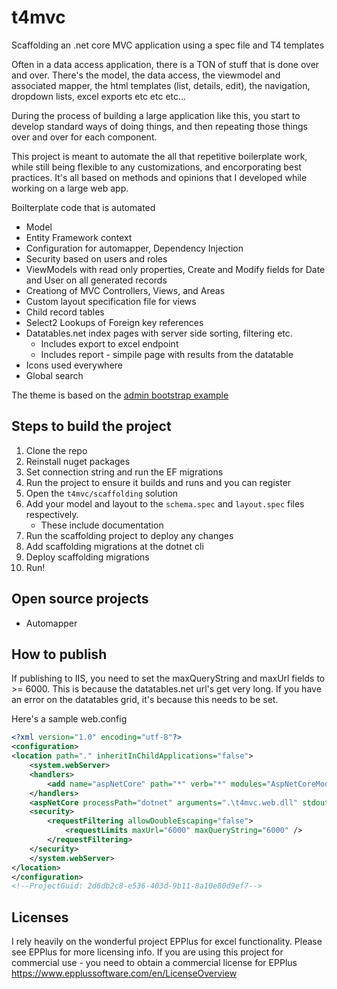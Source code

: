 # t4mvc
Scaffolding an .net core MVC application using a spec file and T4 templates

Often in a data access application, there is a TON of stuff that is done over and over. There's the model, the data access, the viewmodel and associated mapper, the html templates (list, details, edit), the navigation, dropdown lists, excel exports etc etc etc... 

During the process of building a large application like this, you start to develop standard ways of doing things, and then repeating those things over and over for each component. 

This project is meant to automate the all that repetitive boilerplate work, while still being flexible to any customizations, and encorporating best practices. It's all based on methods and opinions that I developed while working on a large web app. 

Boilterplate code that is automated

* Model
* Entity Framework context
* Configuration for automapper, Dependency Injection
* Security based on users and roles
* ViewModels with read only properties, Create and Modify fields for Date and User on all generated records
* Creationg of MVC Controllers, Views, and Areas
* Custom layout specification file for views
* Child record tables
* Select2 Lookups of Foreign key references
* Datatables.net index pages with server side sorting, filtering etc. 
	* Includes export to excel endpoint 
	* Includes report - simpile page with results from the datatable
* Icons used everywhere
* Global search

The theme is based on the [admin bootstrap example](https://getbootstrap.com/docs/5.0/examples/dashboard/)

## Steps to build the project

1. Clone the repo
2. Reinstall nuget packages
3. Set connection string and run the EF migrations
4. Run the project to ensure it builds and runs and you can register
5. Open the `t4mvc/scaffolding` solution
6. Add your model and layout to the `schema.spec` and `layout.spec` files respectively. 
    * These include documentation
7. Run the scaffolding project to deploy any changes
8. Add scaffolding migrations at the dotnet cli
9. Deploy scaffolding migrations
10. Run! 

## Open source projects

* Automapper

## How to publish

If publishing to IIS, you need to set the maxQueryString and maxUrl fields to >= 6000. This is because the datatables.net url's get very long. If you have an error on the datatables grid, it's because this needs to be set. 

Here's a sample web.config 

```xml
<?xml version="1.0" encoding="utf-8"?>
<configuration>
<location path="." inheritInChildApplications="false">
	<system.webServer>
	<handlers>
		<add name="aspNetCore" path="*" verb="*" modules="AspNetCoreModuleV2" resourceType="Unspecified" />
	</handlers>
	<aspNetCore processPath="dotnet" arguments=".\t4mvc.web.dll" stdoutLogEnabled="false" stdoutLogFile="\\?\%home%\LogFiles\stdout" hostingModel="inprocess" />
	<security>
		<requestFiltering allowDoubleEscaping="false">
			<requestLimits maxUrl="6000" maxQueryString="6000" />
		</requestFiltering>
	</security>
	</system.webServer>
</location>
</configuration>
<!--ProjectGuid: 2d6db2c8-e536-403d-9b11-8a10e80d9ef7-->
```

## Licenses 

I rely heavily on the wonderful project EPPlus for excel functionality. 
Please see EPPlus for more licensing info. If you are using this project for commercial use - you need to obtain a commercial license for EPPlus
https://www.epplussoftware.com/en/LicenseOverview
